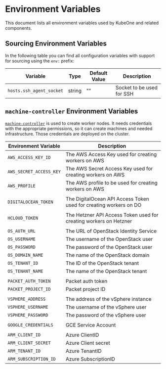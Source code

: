 # Environment Variables

This document lists all environment variables used by KubeOne and related components.

## Sourcing Environment Variables

In the following table you can find all configuration variables with support for sourcing using the `env:` prefix:

| Variable                 | Type   | Default Value | Description               |
| ------------------------ | ------ | ------------- | ------------------------- |
| `hosts.ssh_agent_socket` | string | ""            | Socket to be used for SSH |

## `machine-controller` Environment Variables

[`machine-controller`](https://github.com/kubermatic/machine-controller) is used to create worker nodes. It needs credentials with the appropriate permissions, so it can create machines and needed infrastructure. Those credentials are deployed on the cluster.

| Environment Variable    | Description                                                       |
| ----------------------- | ----------------------------------------------------------------- |
| `AWS_ACCESS_KEY_ID`     | The AWS Access Key used for creating workers on AWS               |
| `AWS_SECRET_ACCESS_KEY` | The AWS Secret Access Key used for creating workers on AWS        |
| `AWS_PROFILE`           | The AWS profile to be used for creating workers on AWS            |
|                         |                                                                   |
| `DIGITALOCEAN_TOKEN`    | The DigitalOcean API Access Token used for creating workers on DO |
|                         |                                                                   |
| `HCLOUD_TOKEN`          | The Hetzner API Access Token used for creating workers on Hetzner |
|                         |                                                                   |
| `OS_AUTH_URL`           | The URL of OpenStack Identity Service                             |
| `OS_USERNAME`           | The username of the OpenStack user                                |
| `OS_PASSWORD`           | The password of the OpenStack user                                |
| `OS_DOMAIN_NAME`        | The name of the OpenStack domain                                  |
| `OS_TENANT_ID`          | The ID of the OpenStack tenant                                    |
| `OS_TENANT_NAME`        | The name of the OpenStack tenant                                  |
|                         |                                                                   |
| `PACKET_AUTH_TOKEN`     | Packet auth token                                                 |
| `PACKET_PROJECT_ID`     | Packet project ID                                                 |
|                         |                                                                   |
| `VSPHERE_ADDRESS`       | The address of the vSphere instance                               |
| `VSPHERE_USERNAME`      | The username of the vSphere user                                  |
| `VSPHERE_PASSWORD`      | The password of the vSphere user                                  |
|                         |                                                                   |
| `GOOGLE_CREDENTIALS`    | GCE Service Account                                               |
|                         |                                                                   |
| `ARM_CLIENT_ID`         | Azure ClientID                                                    |
| `ARM_CLIENT_SECRET`     | Azure Client secret                                               |
| `ARM_TENANT_ID`         | Azure TenantID                                                    |
| `ARM_SUBSCRIPTION_ID`   | Azure SubscriptionID                                              |
